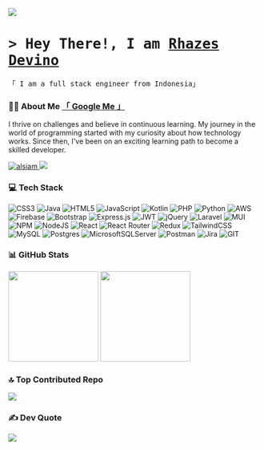 <!-- ### Hi there 👋 -->

<!-- Header Section -->

[![](https://visitcount.itsvg.in/api?id=nctrnlman&icon=8&color=12)](https://visitcount.itsvg.in)


<h1 align="">
        <samp>&gt; Hey There!, I am
                <b><a target="_blank" href="https://bit.ly/m/portofolio-rhazes">Rhazes Devino</a></b>
        </samp>
</h1>


<p align=""> 
  <samp>
    「 I am a full stack engineer from Indonesia」
  </samp>
</p>



<h3 align="left">🧑‍💻 About Me <a href="https://www.google.com/search?q=rhazes+devino">「 Google Me 」</a></h3>
<p align="left">
  I thrive on challenges and believe in continuous learning. My journey in the world of programming started with my curiosity about how technology works. Since then, I've been on an exciting learning path to become a skilled developer.
</p>
<p align="">
  <a href="https://www.linkedin.com/in/rhazes/" target="_blank">
  <img src="https://img.shields.io/badge/LinkedIn-0077B5?style=for-the-badge&logo=linkedin&logoColor=white" alt="alsiam"/>
 </a>
        <a href="https://www.instagram.com/rhazes.d/" target="_blank">
  <img src="https://img.shields.io/badge/Instagram-fe4164?style=for-the-badge&logo=instagram&logoColor=white"  />
 </a> 
</p>

<!-- Skills -->
<h3 align="left">💻 Tech Stack</h3>

![CSS3](https://img.shields.io/badge/css3-%231572B6.svg?style=for-the-badge&logo=css3&logoColor=white) ![Java](https://img.shields.io/badge/java-%23ED8B00.svg?style=for-the-badge&logo=java&logoColor=white) ![HTML5](https://img.shields.io/badge/html5-%23E34F26.svg?style=for-the-badge&logo=html5&logoColor=white) ![JavaScript](https://img.shields.io/badge/javascript-%23323330.svg?style=for-the-badge&logo=javascript&logoColor=%23F7DF1E) ![Kotlin](https://img.shields.io/badge/kotlin-%230095D5.svg?style=for-the-badge&logo=kotlin&logoColor=white) ![PHP](https://img.shields.io/badge/php-%23777BB4.svg?style=for-the-badge&logo=php&logoColor=white) ![Python](https://img.shields.io/badge/python-3670A0?style=for-the-badge&logo=python&logoColor=ffdd54) ![AWS](https://img.shields.io/badge/AWS-%23FF9900.svg?style=for-the-badge&logo=amazon-aws&logoColor=white) ![Firebase](https://img.shields.io/badge/firebase-%23039BE5.svg?style=for-the-badge&logo=firebase) ![Bootstrap](https://img.shields.io/badge/bootstrap-%23563D7C.svg?style=for-the-badge&logo=bootstrap&logoColor=white) ![Express.js](https://img.shields.io/badge/express.js-%23404d59.svg?style=for-the-badge&logo=express&logoColor=%2361DAFB) ![JWT](https://img.shields.io/badge/JWT-black?style=for-the-badge&logo=JSON%20web%20tokens) ![jQuery](https://img.shields.io/badge/jquery-%230769AD.svg?style=for-the-badge&logo=jquery&logoColor=white) ![Laravel](https://img.shields.io/badge/laravel-%23FF2D20.svg?style=for-the-badge&logo=laravel&logoColor=white) ![MUI](https://img.shields.io/badge/MUI-%230081CB.svg?style=for-the-badge&logo=material-ui&logoColor=white) ![NPM](https://img.shields.io/badge/NPM-%23000000.svg?style=for-the-badge&logo=npm&logoColor=white) ![NodeJS](https://img.shields.io/badge/node.js-6DA55F?style=for-the-badge&logo=node.js&logoColor=white) ![React](https://img.shields.io/badge/react-%2320232a.svg?style=for-the-badge&logo=react&logoColor=%2361DAFB) ![React Router](https://img.shields.io/badge/React_Router-CA4245?style=for-the-badge&logo=react-router&logoColor=white) ![Redux](https://img.shields.io/badge/redux-%23593d88.svg?style=for-the-badge&logo=redux&logoColor=white) ![TailwindCSS](https://img.shields.io/badge/tailwindcss-%2338B2AC.svg?style=for-the-badge&logo=tailwind-css&logoColor=white) ![MySQL](https://img.shields.io/badge/mysql-%2300f.svg?style=for-the-badge&logo=mysql&logoColor=white) ![Postgres](https://img.shields.io/badge/postgres-%23316192.svg?style=for-the-badge&logo=postgresql&logoColor=white) ![MicrosoftSQLServer](https://img.shields.io/badge/Microsoft%20SQL%20Sever-CC2927?style=for-the-badge&logo=microsoft%20sql%20server&logoColor=white) ![Postman](https://img.shields.io/badge/Postman-FF6C37?style=for-the-badge&logo=postman&logoColor=white) ![Jira](https://img.shields.io/badge/jira-%230A0FFF.svg?style=for-the-badge&logo=jira&logoColor=white) ![GIT](https://img.shields.io/badge/Git-fc6d26?style=for-the-badge&logo=git&logoColor=white)
<!--<h3 align="left">🚀 Skills</h3>
<p align="left">
  <img src="https://img.shields.io/badge/Javascript-F7DF1E?style=flat-square&logo=javascript&logoColor=black">
  <img src="https://img.shields.io/badge/Express.js-000000?style=flat-square&logo=express&logoColor=white">
  <img src="https://img.shields.io/badge/Bootstrap-563D7C?style=flat-square&logo=bootstrap&logoColor=white">
  <img src="https://img.shields.io/badge/Kotlin-0095D5?style=flat-square&logo=kotlin&logoColor=white">
  <img src="https://img.shields.io/badge/Git-F05032?style=flat-square&logo=git&logoColor=white">

  <img src="https://img.shields.io/badge/HTML5-E34F26?style=flat-square&logo=html5&logoColor=white">
  <img src="https://img.shields.io/badge/Hapi.js-005571?style=flat-square&logo=hapi&logoColor=white">
  <img src="https://img.shields.io/badge/PHP-777BB4?style=flat-square&logo=php&logoColor=white">
  <img src="https://img.shields.io/badge/MySQL-4479A1?style=flat-square&logo=mysql&logoColor=white">
  <img src="https://img.shields.io/badge/Figma-F24E1E?style=flat-square&logo=figma&logoColor=white">

  <img src="https://img.shields.io/badge/CSS-1572B6?style=flat-square&logo=css3&logoColor=white">
  <img src="https://img.shields.io/badge/Node.js-339933?style=flat-square&logo=node.js&logoColor=white">
  <img src="https://img.shields.io/badge/Laravel-FF2D20?style=flat-square&logo=laravel&logoColor=white">
  <img src="https://img.shields.io/badge/Amazon%20Web%20Service-232F3E?style=flat-square&logo=amazon-aws&logoColor=white">
  <img src="https://img.shields.io/badge/Object%20Relational%20Mapping-336791?style=flat-square">

  <img src="https://img.shields.io/badge/React.js-61DAFB?style=flat-square&logo=react&logoColor=black">
  <img src="https://img.shields.io/badge/Tailwind.css-38B2AC?style=flat-square&logo=tailwind-css&logoColor=white">
  <img src="https://img.shields.io/badge/Java-007396?style=flat-square&logo=java&logoColor=white">
  <img src="https://img.shields.io/badge/Firebase-FFCA28?style=flat-square&logo=firebase&logoColor=black">
  <img src="https://img.shields.io/badge/Restful%20API-336791?style=flat-square">
</p>
-->


<!-- GitHub Stats -->
<h3 align="left">📊 GitHub Stats</h3>
<p align="left">
  <img height="180em" src="https://github-readme-stats-eight-theta.vercel.app/api?username=nctrnlman&show_icons=true&theme=algolia&include_all_commits=true&count_private=true">
  <img height="180em" src="https://github-readme-stats-eight-theta.vercel.app/api/top-langs/?username=nctrnlman&layout=compact&langs_count=8&theme=algolia">

</p>

### 🔝 Top Contributed Repo
![](https://github-contributor-stats.vercel.app/api?username=nctrnlman&limit=5&theme=onedark&combine_all_yearly_contributions=true)


### ✍️ Dev Quote
![](https://quotes-github-readme.vercel.app/api?type=horizontal&theme=radical)


<!--
# Hi there 👋 
![](https://komarev.com/ghpvc/?username=nctrnlman&style=for-the-badge)
My name **Rhazes Devino**.

I am a Double Degree Student with a major in Information Technology. My passion lies in Software and Web Development, and I am highly motivated and dedicated to pursuing excellence in these fields. I am enthusiastic about learning and continuously seek opportunities to broaden my knowledge while keeping up with the latest trends and advancements in the industry.

Adaptability is one of my strengths, and I am always open to feedback and challenges. I believe in constant self-improvement and consistently work to refine my skills. My goal is to contribute my knowledge and expertise to create a positive and meaningful impact in the projects and tasks I undertake.

I am excited about the ever-evolving world of technology and its potential to transform businesses and lives. If you're interested in connecting or learning more about me, feel free to reach out. Let's collaborate and make a difference together!

[Linkedin](https://www.linkedin.com/in/rhazes/)

<p align="left">
<a href="https://github.com/nctrnlman">
  <img height="180em" src="https://github-readme-stats-eight-theta.vercel.app/api?username=nctrnlman&show_icons=true&theme=algolia&include_all_commits=true&count_private=true"/>
  <img height="180em" src="https://github-readme-stats-eight-theta.vercel.app/api/top-langs/?username=nctrnlman&layout=compact&langs_count=8&theme=algolia"/>
</a>
</p>
-->

<!--
**nctrnlman/nctrnlman** is a ✨ _special_ ✨ repository because its `README.md` (this file) appears on your GitHub profile.

Here are some ideas to get you started:

- 🔭 I’m currently working on ...
- 🌱 I’m currently learning ...
- 👯 I’m looking to collaborate on ...
- 🤔 I’m looking for help with ...
- 💬 Ask me about ...
- 📫 How to reach me: ...
- 😄 Pronouns: ...
- ⚡ Fun fact: ...
-->
